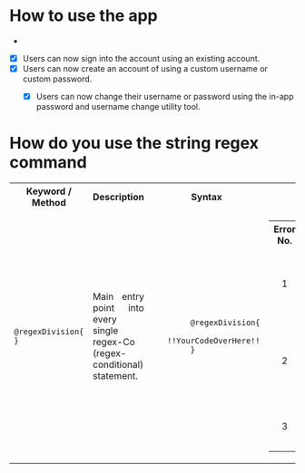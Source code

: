 # How to use the app 

- 

- [X] Users can now sign into the account using an existing account. 
- [X] Users can now create an account of using a custom username or custom password. 
    - [X] Users can now change their username or password using the in-app password and username change utility tool. 

  
# How do you use the string regex command
<table> 
  <tr> 
    <th> 
      Keyword / Method 
    </th>
    <th> 
      Description
    </th>
    <th> 
      Syntax
    </th>
    <th> 
      Error Statement
    </th>
  </tr>
  <tr> 
    <td> 
      <code>@regexDivision{ }</code>
    </td>
    <td align="justify"> 
      Main entry point into every single regex-Co (regex-conditional) statement.
    </td>
    <td> 
      <code> 
        @regexDivision{  
            &emsp;&emsp;&emsp;!!YourCodeOverHere!!
        }
      </code>
    </td>
    <td> 
      <table> 
        <tr> 
          <th> 
            Error No.
          </th>
          <th> 
            Error Example
          </th>
          <th> 
            Problem
          </th>
          <th> 
            Error Statement
          </th>
        </tr>
        <tr> 
          <td align = "center"> 1 </td>
          <td> 
            <code> @regexDivision </code>
          </td>
          <td> 
            Missing curly braces <code> { } </code> found in the declaration. 
          </td>
          <td> 
            <code> E1a: Expected '{' after @regexDivision </code>
          </td>
        </tr>
        <tr> 
          <td align = "center"> 2 </td>
          <td align= "justify"><code>regexDivision</code></td>
          <td>Absent <code>@</code> in front of reserved keyword in the regex conditional statement. </td>
          <td align = "justify"><code>E1b: Expected '@' in front of regexDivision to complete reserved keyword declaration.</code></td>
        </tr>
        <tr> 
          <td align = "center"> 3 </td>
          <td align = "justify"><code>regexDivi</code></td>
          <td> There is no such keyword found </td>
          <td> </td>
        </tr>
      </table>
    </td>
  </tr>
</table>
